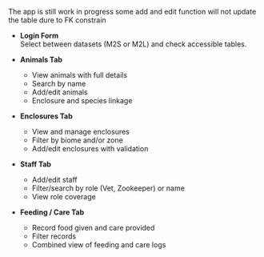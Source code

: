 The app is still work in progress some add and edit function will not update the table dure to FK constrain 

- **Login Form**  
  Select between datasets (M2S or M2L) and check accessible tables.

- **Animals Tab**  
  - View animals with full details  
  - Search by name  
  - Add/edit animals  
  - Enclosure and species linkage  

- **Enclosures Tab**  
  - View and manage enclosures  
  - Filter by biome and/or zone  
  - Add/edit enclosures with validation  

- **Staff Tab**  
  - Add/edit staff  
  - Filter/search by role (Vet, Zookeeper) or name  
  - View role coverage  

- **Feeding / Care Tab**  
  - Record food given and care provided  
  - Filter records  
  - Combined view of feeding and care logs  
